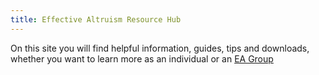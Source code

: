 ```yaml
---
title: Effective Altruism Resource Hub
---
```

On this site you will find helpful information, guides, tips and downloads, whether you want to learn more as an individual or an [EA Group](www.google.com)
